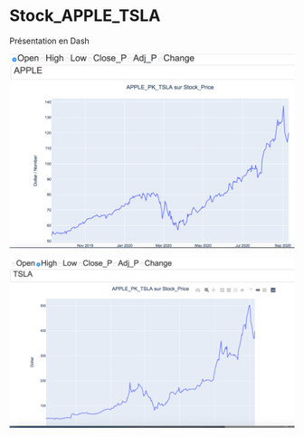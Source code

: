 # Stock_APPLE_TSLA

Présentation en Dash

![image](https://github.com/JIMMY-XU1/Stock_APPLE_TSLA/blob/main/photo/%E5%B1%8F%E5%B9%95%E5%BF%AB%E7%85%A7%202020-12-28%20%E4%B8%8A%E5%8D%8811.49.37.png)

![image](https://github.com/JIMMY-XU1/Stock_APPLE_TSLA/blob/main/photo/%E5%B1%8F%E5%B9%95%E5%BF%AB%E7%85%A7%202020-12-27%20%E4%B8%8B%E5%8D%8811.24.44.png)


